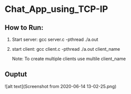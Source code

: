 # Chat_App_using_TCP-IP

## How to Run:

  1) Start server: gcc server.c -pthread
                   ./a.out
                   
  2) start client: gcc client.c -pthread
                   ./a.out client_name
     
     Note: To create multiple clients use multile client_name
     
## Ouptut

![alt text](Screenshot from 2020-06-14 13-02-25.png)
